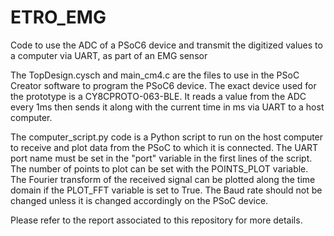 # ETRO_EMG
Code to use the ADC of a PSoC6 device and transmit the digitized values to a computer via UART, as part of an EMG sensor

The TopDesign.cysch and main_cm4.c are the files to use in the PSoC Creator software to program the PSoC6 device. The exact device used for the prototype is a CY8CPROTO-063-BLE. It reads a value from the ADC every 1ms then sends it along with the current time in ms via UART to a host computer.

The computer_script.py code is a Python script to run on the host computer to receive and plot data from the PSoC to which it is connected. The UART port name must be set in the "port" variable in the first lines of the script. The number of points to plot can be set with the POINTS_PLOT variable. The Fourier transform of the received signal can be plotted along the time domain if the PLOT_FFT variable is set to True. The Baud rate should not be changed unless it is changed accordingly on the PSoC device.

Please refer to the report associated to this repository for more details.
